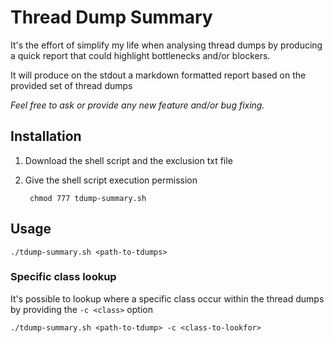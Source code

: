 # Thread Dump Summary

It's the effort of simplify my life when analysing thread dumps by
producing a quick report that could highlight bottlenecks and/or
blockers.

It will produce on the stdout a markdown formatted report based on the
provided set of thread dumps

_Feel free to ask or provide any new feature and/or bug fixing._

## Installation

1. Download the shell script and the exclusion txt file
2. Give the shell script execution permission

        chmod 777 tdump-summary.sh

## Usage

    ./tdump-summary.sh <path-to-tdumps>

### Specific class lookup

It's possible to lookup where a specific class occur within the thread
dumps by providing the `-c <class>` option

    ./tdump-summary.sh <path-to-tdump> -c <class-to-lookfor>

